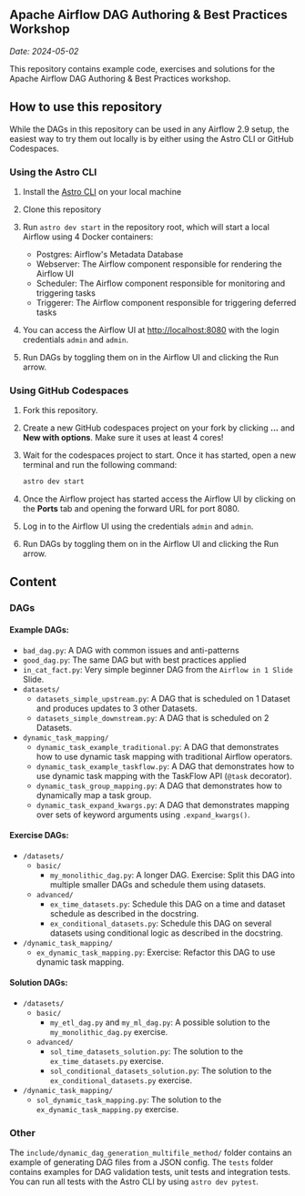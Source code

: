 ## Apache Airflow DAG Authoring & Best Practices Workshop

*Date: 2024-05-02*

This repository contains example code, exercises and solutions for the Apache Airflow DAG Authoring & Best Practices workshop.

## How to use this repository

While the DAGs in this repository can be used in any Airflow 2.9 setup, the easiest way to try them out locally is by either using the Astro CLI or GitHub Codespaces.

### Using the Astro CLI

1. Install the [Astro CLI](https://docs.astronomer.io/astro/cli/install-cli) on your local machine
2. Clone this repository
3. Run `astro dev start` in the repository root, which will start a local Airflow using 4 Docker containers:

    - Postgres: Airflow's Metadata Database
    - Webserver: The Airflow component responsible for rendering the Airflow UI
    - Scheduler: The Airflow component responsible for monitoring and triggering tasks
    - Triggerer: The Airflow component responsible for triggering deferred tasks

4. You can access the Airflow UI at [http://localhost:8080](http://localhost:8080) with the login credentials `admin` and `admin`.
5. Run DAGs by toggling them on in the Airflow UI and clicking the Run arrow.

### Using GitHub Codespaces

1. Fork this repository.
2. Create a new GitHub codespaces project on your fork by clicking **...** and **New with options**. Make sure it uses at least 4 cores!
3. Wait for the codespaces project to start. Once it has started, open a new terminal and run the following command:

    ```bash
    astro dev start
    ```

4. Once the Airflow project has started access the Airflow UI by clicking on the **Ports** tab and opening the forward URL for port 8080.
5. Log in to the Airflow UI using the credentials `admin` and `admin`.
6. Run DAGs by toggling them on in the Airflow UI and clicking the Run arrow.

## Content

### DAGs

#### Example DAGs:

- `bad_dag.py`: A DAG with common issues and anti-patterns
- `good_dag.py`: The same DAG but with best practices applied
- `in_cat_fact.py`: Very simple beginner DAG from the `Airflow in 1 Slide` Slide.
- `datasets/`
    - `datasets_simple_upstream.py`: A DAG that is scheduled on 1 Dataset and produces updates to 3 other Datasets.
    - `datasets_simple_downstream.py`: A DAG that is scheduled on 2 Datasets.
- `dynamic_task_mapping/`
    - `dynamic_task_example_traditional.py`: A DAG that demonstrates how to use dynamic task mapping with traditional Airflow operators.
    - `dynamic_task_example_taskflow.py`: A DAG that demonstrates how to use dynamic task mapping with the TaskFlow API (`@task` decorator).
    - `dynamic_task_group_mapping.py`: A DAG that demonstrates how to dynamically map a task group.
    - `dynamic_task_expand_kwargs.py`: A DAG that demonstrates mapping over sets of keyword arguments using `.expand_kwargs()`.


#### Exercise DAGs:

- `/datasets/`
    - `basic/`
        - `my_monolithic_dag.py`: A longer DAG. Exercise: Split this DAG into multiple smaller DAGs and schedule them using datasets.
    - `advanced/`
        - `ex_time_datasets.py`: Schedule this DAG on a time and dataset schedule as described in the docstring.
        - `ex_conditional_datasets.py`: Schedule this DAG on several datasets using conditional logic as described in the docstring.
- `/dynamic_task_mapping/`
    - `ex_dynamic_task_mapping.py`: Exercise: Refactor this DAG to use dynamic task mapping.


#### Solution DAGs:

- `/datasets/`
    - `basic/`
        - `my_etl_dag.py` and `my_ml_dag.py`: A possible solution to the `my_monolithic_dag.py` exercise.
    - `advanced/`
        - `sol_time_datasets_solution.py`: The solution to the `ex_time_datasets.py` exercise.
        - `sol_conditional_datasets_solution.py`: The solution to the `ex_conditional_datasets.py` exercise.
- `/dynamic_task_mapping/`
    - `sol_dynamic_task_mapping.py`: The solution to the `ex_dynamic_task_mapping.py` exercise.


### Other

The `include/dynamic_dag_generation_multifile_method/` folder contains an example of generating DAG files from a JSON config.
The `tests` folder contains examples for DAG validation tests, unit tests and integration tests. You can run all tests with the Astro CLI by using `astro dev pytest`.